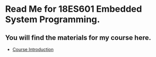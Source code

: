 # Read Me for 18ES601 Embedded System Programming.
## You will find the materials for my course here.
- [Course Introduction][link_intro]























[link_intro]:https://github.com/sarathtv/18ES601_ESP_2020_FALL/blob/master/Presentations/18ES601_00_Course_Intro.pdf
